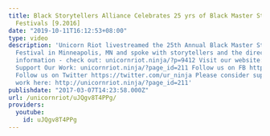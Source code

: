 ```yaml
---
title: Black Storytellers Alliance Celebrates 25 yrs of Black Master Storytelling
  Festivals [9.2016]
date: "2019-10-11T16:12:53+08:00"
type: video
description: 'Unicorn Riot livestreamed the 25th Annual Black Master Storytelling
  Festival in Minneapolis, MN and spoke with storytellers and the director. For more
  information - check out: unicornriot.ninja/?p=9412 Visit our website: unicornriot.ninja
  Support Our Work: unicornriot.ninja/?page_id=211 Follow us on FB https://Facebook.com/unicornriot.ninja
  Follow us on Twitter https://twitter.com/ur_ninja Please consider supporting our
  work here: http://unicornriot.ninja/?page_id=211'
publishdate: "2017-03-07T14:23:58.000Z"
url: /unicornriot/uJQgv8T4PPg/
providers:
  youtube:
    id: uJQgv8T4PPg
---
```

